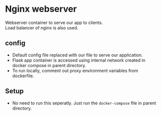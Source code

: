 # Nginx webserver

Webserver container to serve our app to clients.<br/>
Load balancer of nginx is also used.

## config
- Default config file replaced with our file to serve our application.
- Flask app container is accessed using internal network created in docker compose in parent directory.
- To run locally, comment out proxy environment variables from dockerfile.

## Setup
- No need to run this seperatly. Just run the ```docker-compose``` file in parent directory.
